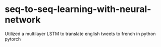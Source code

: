 # seq-to-seq-learning-with-neural-network
Utilized a multilayer LSTM to translate english tweets to french in python pytorch

